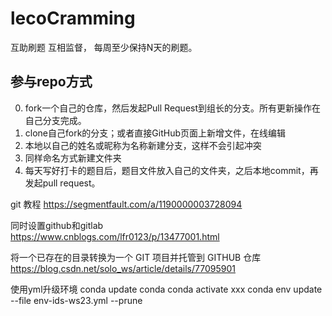 # lecoCramming
互助刷题 互相监督， 每周至少保持N天的刷题。
## 参与repo方式
0. fork一个自己的仓库，然后发起Pull Request到组长的分支。所有更新操作在自己分支完成。
1. clone自己fork的分支；或者直接GitHub页面上新增文件，在线编辑
2. 本地以自己的姓名或昵称为名称新建分支，这样不会引起冲突
3. 同样命名方式新建文件夹
4. 每天写好打卡的题目后，题目文件放入自己的文件夹，之后本地commit，再发起pull request。


git 教程 https://segmentfault.com/a/1190000003728094 

同时设置github和gitlab  
https://www.cnblogs.com/lfr0123/p/13477001.html

将一个已存在的目录转换为一个 GIT 项目并托管到 GITHUB 仓库  
https://blog.csdn.net/solo_ws/article/details/77095901

使用yml升级环境
conda update conda
conda activate xxx
conda env update --file env-ids-ws23.yml --prune
